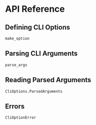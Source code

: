 # API Reference

## Defining CLI Options
```@docs
make_option
```

## Parsing CLI Arguments
```@docs
parse_args
```

## Reading Parsed Arguments
```@docs
CliOptions.ParsedArguments
```

## Errors
```@docs
CliOptionError
```
